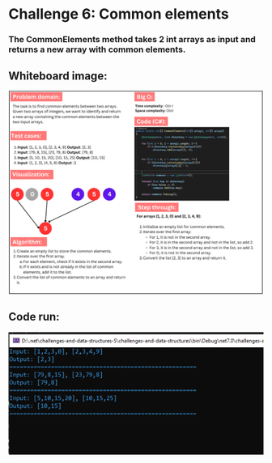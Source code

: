 # Challenge 6: Common elements

### The CommonElements method takes 2 int arrays as input and returns a new array with common elements.

## Whiteboard image:
![Common elements](common-elements.png)

## Code run:
![Code run](output3.PNG)
